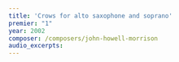 ```yaml
---
title: 'Crows for alto saxophone and soprano'
premier: "1"
year: 2002
composer: /composers/john-howell-morrison
audio_excerpts: 
---
```

